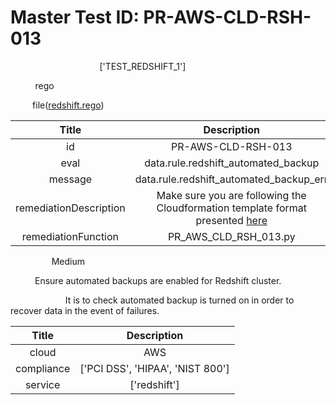 



# Master Test ID: PR-AWS-CLD-RSH-013


***<font color="white">Master Snapshot Id:</font>*** ['TEST_REDSHIFT_1']

***<font color="white">type:</font>*** rego

***<font color="white">rule:</font>*** file([redshift.rego])  
  
  
  
  

|Title|Description|
| :---: | :---: |
|id|PR-AWS-CLD-RSH-013|
|eval|data.rule.redshift_automated_backup|
|message|data.rule.redshift_automated_backup_err|
|remediationDescription|Make sure you are following the Cloudformation template format presented <a href='https://boto3.amazonaws.com/v1/documentation/api/latest/reference/services/redshift.html#Redshift.Client.describe_clusters' target='_blank'>here</a>|
|remediationFunction|PR_AWS_CLD_RSH_013.py|


***<font color="white">Severity:</font>*** Medium

***<font color="white">Title:</font>*** Ensure automated backups are enabled for Redshift cluster.

***<font color="white">Description:</font>*** It is to check automated backup is turned on in order to recover data in the event of failures.  
  
  

|Title|Description|
| :---: | :---: |
|cloud|AWS|
|compliance|['PCI DSS', 'HIPAA', 'NIST 800']|
|service|['redshift']|



[redshift.rego]: https://github.com/prancer-io/prancer-compliance-test/tree/master/aws/cloud/redshift.rego
